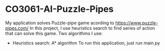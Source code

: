 # CO3061-AI-Puzzle-Pipes
My application solves Puzzle-pipe game acording to https://www.puzzle-pipes.com/
In this project, I use heuristics search to find series of action that can solve this game.
Two algorithms I use:
- Heuristics search: A* algorithm
To run this application, just run main.py

